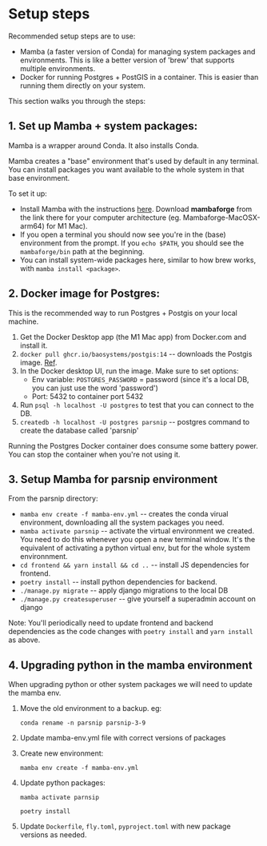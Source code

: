 # Setup steps

Recommended setup steps are to use:
* Mamba (a faster version of Conda) for managing system packages and environments. This is like a better 
version of 'brew' that supports multiple environments.
* Docker for running Postgres + PostGIS in a container. This is easier than running them directly on your system.

This section walks you through the steps:
## 1. Set up Mamba + system packages:
Mamba is a wrapper around Conda. It also installs Conda. 

Mamba creates a "base" environment that's used by default in any terminal. You can install packages you want
available to the whole system in that base environment.

To set it up:
- Install Mamba with the instructions [here](https://mamba.readthedocs.io/en/latest/installation.html). 
Download **mambaforge** from the link there for your computer architecture (eg. Mambaforge-MacOSX-arm64) for M1 Mac).
- If you open a terminal you should now see you're in the (base) environment from the prompt. If you `echo $PATH`, you 
should see the `mambaforge/bin` path at the beginning.
- You can install system-wide packages here, similar to how brew works, with `mamba install <package>`.
 
## 2. Docker image for Postgres:
This is the recommended way to run Postgres + Postgis on your local machine.
1. Get the Docker Desktop app (the M1 Mac app) from Docker.com and install it.
2. `docker pull ghcr.io/baosystems/postgis:14`  -- downloads the Postgis image. [Ref]( https://github.com/postgis/docker-postgis/issues/216#issuecomment-981824739).
3. In the Docker desktop UI, run the image. Make sure to set options:  
	- Env variable: `POSTGRES_PASSWORD` = password  (since it's a local DB, you can just use the word 'password')  
	- Port: 5432 to container port 5432
0. Run `psql -h localhost -U postgres` to test that you can connect to the DB. 
0. `createdb -h localhost -U postgres parsnip` -- postgres command to create the database called 'parsnip'

 
Running the Postgres Docker container does consume some battery power. You can stop the container when you're not 
using it. 



## 3. Setup Mamba for parsnip environment
From the parsnip directory:

- `mamba env create -f mamba-env.yml` -- creates the conda virual environment, downloading all the system packages 
you need.
- `mamba activate parsnip` -- activate the virtual environment we created. You need to do this whenever you 
open a new terminal window. It's the equivalent of activating a python virtual env, but for the whole system 
environnment.
- `cd frontend && yarn install && cd ..` -- install JS dependencies for frontend.
- `poetry install` -- install python dependencies for backend.
-  `./manage.py migrate` -- apply django migrations to the local DB
- `./manage.py createsuperuser` -- give yourself a superadmin account on django
 
Note: You'll periodically need to update frontend and backend dependencies as the code changes with `poetry install` and `yarn install` as 
above.



## 4. Upgrading python in the mamba environment

When upgrading python or other system packages we will need to update the mamba env. 

1. Move the old environment to a backup. eg:

   `conda rename -n parsnip parsnip-3-9`
2. Update mamba-env.yml file with correct versions of packages
3. Create new environment: 

   `mamba env create -f mamba-env.yml`
4. Update python packages:

    `mamba activate parnsip`

    `poetry install`
4. Update `Dockerfile`, `fly.toml`, `pyproject.toml` with new package versions as needed.
